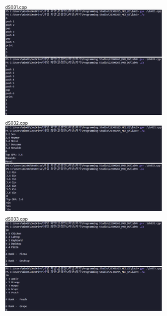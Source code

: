 dS031.cpp <br>
<img src = "https://github.com/min06150315/22300265_MKB_DS/blob/main/lab9/result/ds031_1.png">
<img src = "https://github.com/min06150315/22300265_MKB_DS/blob/main/lab9/result/ds031_2.png">

dS032.cpp <br>
<img src = "https://github.com/min06150315/22300265_MKB_DS/blob/main/lab9/result/ds032_1.png">
<img src = "https://github.com/min06150315/22300265_MKB_DS/blob/main/lab9/result/ds032_2.png">

dS033.cpp <br>
<img src = "https://github.com/min06150315/22300265_MKB_DS/blob/main/lab9/result/ds033_1.png">
<img src = "https://github.com/min06150315/22300265_MKB_DS/blob/main/lab9/result/ds033_2.png">